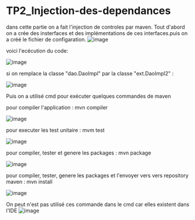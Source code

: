 # TP2_Injection-des-dependances

dans cette partie on a fait l'injection de controles par maven.
Tout d'abord on a crée des insterfaces et des implémentations de ces interfaces.puis on a créé le fichier de configaration.
![image](https://user-images.githubusercontent.com/84719124/162441273-34fd4315-f833-45a3-b1a4-246e646c7b8a.png)

voici l'ecécution du code:

![image](https://user-images.githubusercontent.com/84719124/162442352-831d4259-85cf-4214-a87e-73fac76e913c.png)


si on remplace la classe "dao.DaoImpl" par la classe "ext.DaoImpl2" :

![image](https://user-images.githubusercontent.com/84719124/162442433-004ffa58-d13a-4544-a5d8-62fc82276186.png)




















Puis on a utilisé cmd pour exécuter quelques commandes de maven

pour compiler l'application : mvn compiler

![image](https://user-images.githubusercontent.com/84719124/162442913-d8bdb027-88c7-4c03-b0df-660320742313.png)


pour executer les test unitaire : mvm test

![image](https://user-images.githubusercontent.com/84719124/162443231-ffc29f92-c655-422d-813f-7f0deb0f0d36.png)


pour compiler, tester et genere les packages : mvn package

![image](https://user-images.githubusercontent.com/84719124/162443524-13acd28d-3f56-4c4d-9ab8-492d20e47706.png)


pour compiler, tester, genere les packages et l'envoyer vers vers repository maven : mvn install

![image](https://user-images.githubusercontent.com/84719124/162443871-f0f783e5-770b-4aec-a6ee-800dcf4b6350.png)


On peut n'est pas utilisé ces commande dans le cmd car elles existent dans l'IDE
![image](https://user-images.githubusercontent.com/84719124/162444072-c870a7e0-42ad-4a1b-9e3d-1d3f8a171b1e.png)





